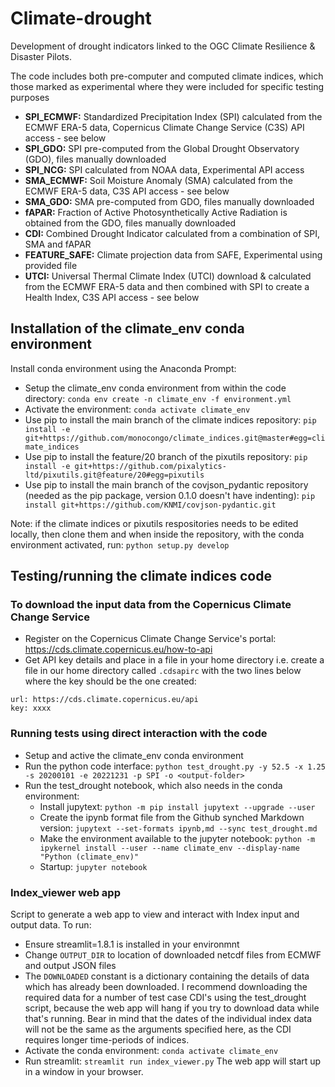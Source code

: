 # Climate-drought
Development of drought indicators linked to the OGC Climate Resilience & Disaster Pilots.

The code includes both pre-computer and computed climate indices, which those marked as experimental where they were included for specific testing purposes
* **SPI_ECMWF:** Standardized Precipitation Index (SPI) calculated from the ECMWF ERA-5 data, Copernicus Climate Change Service (C3S) API access - see below
* **SPI_GDO:** SPI pre-computed from the Global Drought Observatory (GDO), files manually downloaded
* **SPI_NCG:** SPI calculated from NOAA data, Experimental API access
* **SMA_ECMWF:** Soil Moisture Anomaly (SMA) calculated from the ECMWF ERA-5 data, C3S API access - see below
* **SMA_GDO:** SMA pre-computed from GDO, files manually downloaded
* **fAPAR:** Fraction of Active Photosynthetically Active Radiation is obtained from the GDO, files manually downloaded
* **CDI:** Combined Drought Indicator calculated from a combination of SPI, SMA and fAPAR
* **FEATURE_SAFE:** Climate projection data from SAFE, Experimental using provided file
* **UTCI:** Universal Thermal Climate Index (UTCI) download & calculated from the ECMWF ERA-5 data and then combined with SPI to create a Health Index, C3S API access - see below

## Installation of the climate_env conda environment

Install conda environment using the Anaconda Prompt:
* Setup the climate_env conda environment from within the code directory: `conda env create -n climate_env -f environment.yml`
* Activate the environment: `conda activate climate_env`
* Use pip to install the main branch of the climate indices repository: `pip install -e git+https://github.com/monocongo/climate_indices.git@master#egg=climate_indices`
* Use pip to install the feature/20 branch of the pixutils repository: `pip install -e git+https://github.com/pixalytics-ltd/pixutils.git@feature/20#egg=pixutils`
* Use pip to install the main branch of the covjson_pydantic repository (needed as the pip package, version 0.1.0 doesn't have indenting): `pip install git+https://github.com/KNMI/covjson-pydantic.git`

Note: if the climate indices or pixutils respositories needs to be edited locally, then clone them and when inside the repository, with the conda environment activated, run: `python setup.py develop`

## Testing/running the climate indices code

### To download the input data from the Copernicus Climate Change Service 
* Register on the Copernicus Climate Change Service's portal: https://cds.climate.copernicus.eu/how-to-api
* Get API key details and place in a file in your home directory i.e. create a file in our home directory called `.cdsapirc` with the two lines below where the key should be the one created:

```
url: https://cds.climate.copernicus.eu/api
key: xxxx
```

### Running tests using direct interaction with the code
* Setup and active the climate_env conda environment
* Run the python code interface: `python test_drought.py -y 52.5 -x 1.25 -s 20200101 -e 20221231 -p SPI -o <output-folder>`
* Run the test_drought notebook, which also needs in the conda environment:
    * Install jupytext: `python -m pip install jupytext --upgrade --user`
    * Create the ipynb format file from the Github synched Markdown version: `jupytext --set-formats ipynb,md --sync test_drought.md`
    * Make the environment available to the jupyter notebook: `python -m ipykernel install --user --name climate_env --display-name "Python (climate_env)"`
    * Startup: `jupyter notebook`

### Index_viewer web app
Script to generate a web app to view and interact with Index input and output data.
To run:
* Ensure streamlit=1.8.1 is installed in your environmnt
* Change `OUTPUT_DIR` to location of downloaded netcdf files from ECMWF and output JSON files
* The `DOWNLOADED` constant is a dictionary containing the details of data which has already been downloaded. I recommend downloading the required data for a number of test case CDI's using the test_drought script, because the web app will hang if you try to download data while that's running. Bear in mind that the dates of the individual index data will not be the same as the arguments specified here, as the CDI requires longer time-periods of indices.
* Activate the conda environment: `conda activate climate_env`
* Run streamlit: `streamlit run index_viewer.py`
The web app will start up in a window in your browser.




